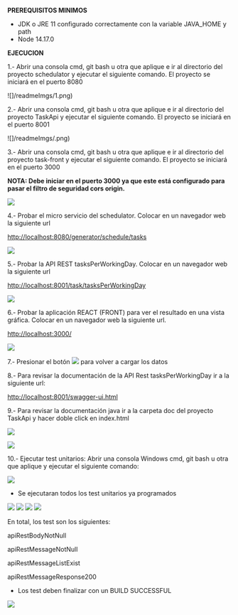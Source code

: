 **PREREQUISITOS MINIMOS**

- JDK o JRE 11 configurado correctamente con la variable JAVA\_HOME y path
- Node 14.17.0

**EJECUCION**

1.- Abrir una consola cmd, git bash u otra que aplique e ir al directorio del proyecto schedulator y ejecutar el siguiente comando. El proyecto se iniciará en el puerto 8080

![]/readmeImgs/1.png)

2.- Abrir una consola cmd, git bash u otra que aplique e ir al directorio del proyecto TaskApi y ejecutar el siguiente comando. El proyecto se iniciará en el puerto 8001

![]/readmeImgs/.png)

3.- Abrir una consola cmd, git bash u otra que aplique e ir al directorio del proyecto task-front y ejecutar el siguiente comando. El proyecto se iniciará en el puerto 3000

**NOTA: Debe iniciar en el puerto 3000 ya que este está configurado para pasar el filtro de seguridad cors origin.**

![](RackMultipart20210529-4-zf52m1_html_85bb718aa49ca701.png)

4.- Probar el micro servicio del schedulator. Colocar en un navegador web la siguiente url

[http://localhost:8080/generator/schedule/tasks](http://localhost:8080/generator/schedule/tasks)

![](RackMultipart20210529-4-zf52m1_html_5bcc86404845f0d9.png)

5.- Probar la API REST tasksPerWorkingDay. Colocar en un navegador web la siguiente url

[http://localhost:8001/task/tasksPerWorkingDay](http://localhost:8001/task/tasksPerWorkingDay)

![](RackMultipart20210529-4-zf52m1_html_566a1a3437f820a.png)

6.- Probar la aplicación REACT (FRONT) para ver el resultado en una vista gráfica. Colocar en un navegador web la siguiente url.

[http://localhost:3000/](http://localhost:3000/)

![](RackMultipart20210529-4-zf52m1_html_b9131e37a1cf807.png)

7.- Presionar el botón ![](RackMultipart20210529-4-zf52m1_html_ae0606980a33946f.png) para volver a cargar los datos

8.- Para revisar la documentación de la API Rest tasksPerWorkingDay ir a la siguiente url:

[http://localhost:8001/swagger-ui.html](http://localhost:8001/swagger-ui.html)

9.- Para revisar la documentación java ir a la carpeta doc del proyecto TaskApi y hacer doble click en index.html

![](RackMultipart20210529-4-zf52m1_html_e8ba490839f9fc34.png)

![](RackMultipart20210529-4-zf52m1_html_3d4c1d7b7013bcee.png)

10.- Ejecutar test unitarios: Abrir una consola Windows cmd, git bash u otra que aplique y ejecutar el siguiente comando:

![](RackMultipart20210529-4-zf52m1_html_95a6cce544b74f01.png)

- Se ejecutaran todos los test unitarios ya programados

![](RackMultipart20210529-4-zf52m1_html_3bff80ecd5d11535.gif) ![](RackMultipart20210529-4-zf52m1_html_3bff80ecd5d11535.gif) ![](RackMultipart20210529-4-zf52m1_html_3bff80ecd5d11535.gif) ![](RackMultipart20210529-4-zf52m1_html_9c45eff6c9fb80f0.png)

En total, los test son los siguientes:

apiRestBodyNotNull

apiRestMessageNotNull

apiRestMessageListExist

apiRestMessageResponse200

- Los test deben finalizar con un BUILD SUCCESSFUL

![](RackMultipart20210529-4-zf52m1_html_f15d8f1dc6e3283d.png)
